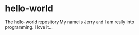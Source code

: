 # hello-world
The hello-world repository
My name is Jerry and I am really into programming.  I love it...
